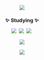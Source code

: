 <!--타이틀-->
<div align="center">
  <img src="https://capsule-render.vercel.app/api?type=waving&color=auto&height=150&section=header&text=&fontSize=20&animation=twinkling&fontColor=000000" />
</div>

<!--내용-->
<h3 align="center">✨ Studying ✨</h3>
<div align="center">
  <img src="https://img.shields.io/badge/python-20232a.svg?style=for-the-badge&logo=python&logoColor=#3776AB" />&nbsp
  <img src="https://img.shields.io/badge/java-20232a.svg?style=for-the-badge&logo=java&logoColor=61DAFB" />&nbsp
  <img src="https://img.shields.io/badge/mysql-20232a.svg?style=for-the-badge&logo=mysql&logoColor=#4479A1" />&nbsp
  <!--<img src="https://img.shields.io/badge/kotlin-20232a.svg?style=for-the-badge&logo=Kotlin&logoColor=#7F52FF" />&nbsp-->
</div>

<br>

<!--<h3 align="center">📚 Studying 📚</h3>
<div align="center">
  <img src="https://img.shields.io/badge/kotlin-20232a.svg?style=for-the-badge&logo=Kotlin&logoColor=#7F52FF" />&nbsp
  <img src="https://img.shields.io/badge/androidstudio-20232a.svg?style=for-the-badge&logo=androidstudio&logoColor=#3DDC84" />&nbsp
</div>

<br>

<h3 align="center">🛠 Tools 🛠</h3>
<div align="center">
  <img src="https://img.shields.io/badge/git-F05033.svg?style=for-the-badge&logo=git&logoColor=white" />&nbsp
  <img src="https://img.shields.io/badge/github-181717.svg?style=for-the-badge&logo=github&logoColor=white" />&nbsp
  <img src="https://img.shields.io/badge/Notion-F3F3F3.svg?style=for-the-badge&logo=notion&logoColor=black" />&nbsp
</div>
<div align="center">
  <img src="https://img.shields.io/badge/jupyter-20232a.svg?style=for-the-badge&logo=jupyter&logoColor=#F37626" />&nbsp
  <img src="https://img.shields.io/badge/googlecolab-20232a.svg?style=for-the-badge&logo=googlecolab&logoColor=#F9AB00" />&nbsp
  <img src="https://img.shields.io/badge/VSCode-20232a.svg?style=for-the-badge&logo=visualstudiocode&logoColor=#007ACC" />&nbsp
</div>
<div align="center">
  <img src="https://img.shields.io/badge/intellijidea-20232a.svg?style=for-the-badge&logo=intellijidea&logoColor=white" />&nbsp
  <img src="https://img.shields.io/badge/eclipseide-20232a.svg?style=for-the-badge&logo=eclipseide&logoColor=#2C2255" />&nbsp
  
</div>

<br>
-->
<div align="center">
  <a href="https://hits.seeyoufarm.com"><img src="https://hits.seeyoufarm.com/api/count/incr/badge.svg?url=https%3A%2F%2Fgithub.com%2FMoon-ymin&count_bg=%23D8A7D4&title_bg=%23555555&icon=&icon_color=%23E7E7E7&title=hits&edge_flat=false"/></a>
</div>

<br>

<div align="center">
  <img src="http://mazassumnida.wtf/api/v2/generate_badge?boj=myminn23"/>
</div>
